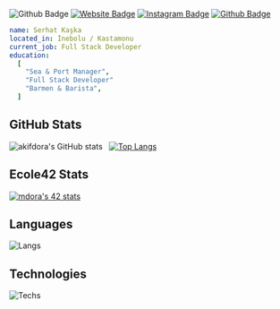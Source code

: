 ![Github Badge](https://komarev.com/ghpvc/?username=Serhat-18&color=blueviolet)
[![Website Badge](https://img.shields.io/badge/-Website-1db5e7?style=flat-quare&labelColor=1db5e7&logo=internetexplorer&logoColor=white&link=link)](https://www.srhdev.xyz)
[![Instagram Badge](https://img.shields.io/badge/-Instagram-C13584?style=flat-quare&labelColor=C13584&logo=instagram&logoColor=white&link=link)](https://instagram.com/serhat.lua)
[![Github Badge](https://img.shields.io/badge/-Github-000000?style=flat-quare&labelColor=000000&logo=github&logoColor=white&link=link)](https://github.com/Serhat-18) 
```yaml
name: Serhat Kaşka
located_in: İnebolu / Kastamonu
current_job: Full Stack Developer
education:
  [
    "Sea & Port Manager",
    "Full Stack Developer"
    "Barmen & Barista",
  ]


```
## GitHub Stats
![akifdora's GitHub stats](https://github-readme-stats.vercel.app/api?username=Serhat-18&show_icons=true&theme=synthwave) &nbsp;&nbsp;[![Top Langs](https://github-readme-stats.vercel.app/api/top-langs/?username=Serhat-18&layout=compact&theme=synthwave)](https://github.com/Serhat-18)
## Ecole42 Stats
[![mdora's 42 stats](https://badge42.vercel.app/api/v2/clg05bk9k001108mqrdthmhqm/stats?cursusId=9&coalitionId=piscine)](https://github.com/Serhat-18)
## Languages
![Langs](https://skillicons.dev/icons?i=html,css,js,php,c,cs,lua,py,c++")
## Technologies
![Techs](https://skillicons.dev/icons?i=vscode,git,vim,bash,nodejs,mysql,sqlite,mongodb,bots,wordpress,cloudflare,ps,")
